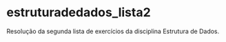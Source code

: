 # estruturadedados_lista2
Resolução da segunda lista de exercícios da disciplina Estrutura de Dados.
